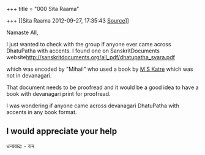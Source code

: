 +++
title = "000 Sita Raama"

+++
[[Sita Raama	2012-09-27, 17:35:43 [Source](https://groups.google.com/g/samskrita/c/59ywFHNiAB4)]]



Namaste All,

I just wanted to check with the group if anyone ever came across DhatuPatha with accents. I found one on SanskritDocuments website<http://sanskritdocuments.org/all_pdf/dhatupatha_svara.pdf>

which was encoded by "Mihail" who used a book by [M S Katre](http://books.google.com/books?id=iSDakY97XckC&pg=PA1173&lpg=PA1173&dq=S.Katre+dhatupatha&source=bl&ots=ufJgTs50Zd&sig=xuEwWJAoOywhR08itMkwa8jh15o&hl=en&sa=X&ei=0D5kUI20DoXe9ASuwoGwAQ&ved=0CB0Q6AEwAA#v=onepage&q=S.Katre%20dhatupatha&f=false) which was not in devanagari.

That document needs to be proofread and it would be a good idea to have a book with devanagari print for proofread.

  

I was wondering if anyone came across devanagari DhatuPatha with accents in any book format.

I would appreciate your help  
--  
धन्यवाद: - राम  


